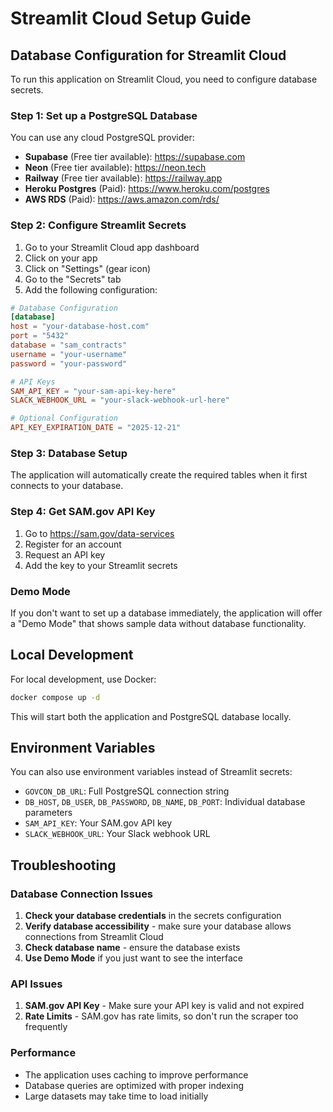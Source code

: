# Streamlit Cloud Setup Guide

## Database Configuration for Streamlit Cloud

To run this application on Streamlit Cloud, you need to configure database secrets.

### Step 1: Set up a PostgreSQL Database

You can use any cloud PostgreSQL provider:
- **Supabase** (Free tier available): https://supabase.com
- **Neon** (Free tier available): https://neon.tech
- **Railway** (Free tier available): https://railway.app
- **Heroku Postgres** (Paid): https://www.heroku.com/postgres
- **AWS RDS** (Paid): https://aws.amazon.com/rds/

### Step 2: Configure Streamlit Secrets

1. Go to your Streamlit Cloud app dashboard
2. Click on your app
3. Click on "Settings" (gear icon)
4. Go to the "Secrets" tab
5. Add the following configuration:

```toml
# Database Configuration
[database]
host = "your-database-host.com"
port = "5432"
database = "sam_contracts"
username = "your-username"
password = "your-password"

# API Keys
SAM_API_KEY = "your-sam-api-key-here"
SLACK_WEBHOOK_URL = "your-slack-webhook-url-here"

# Optional Configuration
API_KEY_EXPIRATION_DATE = "2025-12-21"
```

### Step 3: Database Setup

The application will automatically create the required tables when it first connects to your database.

### Step 4: Get SAM.gov API Key

1. Go to https://sam.gov/data-services
2. Register for an account
3. Request an API key
4. Add the key to your Streamlit secrets

### Demo Mode

If you don't want to set up a database immediately, the application will offer a "Demo Mode" that shows sample data without database functionality.

## Local Development

For local development, use Docker:

```bash
docker compose up -d
```

This will start both the application and PostgreSQL database locally.

## Environment Variables

You can also use environment variables instead of Streamlit secrets:

- `GOVCON_DB_URL`: Full PostgreSQL connection string
- `DB_HOST`, `DB_USER`, `DB_PASSWORD`, `DB_NAME`, `DB_PORT`: Individual database parameters
- `SAM_API_KEY`: Your SAM.gov API key
- `SLACK_WEBHOOK_URL`: Your Slack webhook URL

## Troubleshooting

### Database Connection Issues

1. **Check your database credentials** in the secrets configuration
2. **Verify database accessibility** - make sure your database allows connections from Streamlit Cloud
3. **Check database name** - ensure the database exists
4. **Use Demo Mode** if you just want to see the interface

### API Issues

1. **SAM.gov API Key** - Make sure your API key is valid and not expired
2. **Rate Limits** - SAM.gov has rate limits, so don't run the scraper too frequently

### Performance

- The application uses caching to improve performance
- Database queries are optimized with proper indexing
- Large datasets may take time to load initially
